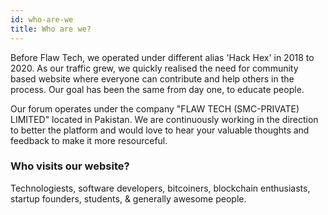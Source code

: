 ```yaml
---
id: who-are-we
title: Who are we?
---
```


Before Flaw Tech, we operated under different alias 'Hack Hex' in 2018 to 2020. As our traffic grew, we quickly realised the need for community based website where everyone can contribute and help others in the process. Our goal has been the same from day one, to educate people.

Our forum operates under the company "FLAW TECH (SMC-PRIVATE) LIMITED" located in Pakistan. We are continuously working in the direction to better the platform and would love to hear your valuable thoughts and feedback to make it more resourceful.

### Who visits our website?

Technologiests, software developers, bitcoiners, blockchain enthusiasts, startup founders, students, & generally awesome people.
